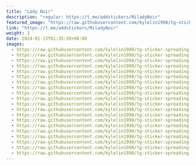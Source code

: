 ```yaml
---
title: "Lady Noir"
description: "regular: https://t.me/addstickers/MiladyNoir"
featured_image: "https://raw.githubusercontent.com/kylelin1998/tg-sticker-spreading-worldwide-images/main/img/1ca13365-464f-469d-b75e-f681f02bcba0.jpg"
link: "https://t.me/addstickers/MiladyNoir"
weight: 3
date: 2024-01-13T01:35:59+08:00
images:
  - https://raw.githubusercontent.com/kylelin1998/tg-sticker-spreading-worldwide-images/main/img/1ca13365-464f-469d-b75e-f681f02bcba0.jpg
  - https://raw.githubusercontent.com/kylelin1998/tg-sticker-spreading-worldwide-images/main/img/aa7dd558-e942-4881-b711-24750ca1d179.jpg
  - https://raw.githubusercontent.com/kylelin1998/tg-sticker-spreading-worldwide-images/main/img/3c4751ce-ac12-4d9a-8319-45d76bfd90ae.jpg
  - https://raw.githubusercontent.com/kylelin1998/tg-sticker-spreading-worldwide-images/main/img/5e13378c-5cc5-4394-923f-bad3039b29ed.jpg
  - https://raw.githubusercontent.com/kylelin1998/tg-sticker-spreading-worldwide-images/main/img/8c1552a1-4a2e-405c-b6e8-0fd07ecfb0ef.jpg
  - https://raw.githubusercontent.com/kylelin1998/tg-sticker-spreading-worldwide-images/main/img/faf70f36-3cb9-4aa5-8e5e-773b651af216.jpg
  - https://raw.githubusercontent.com/kylelin1998/tg-sticker-spreading-worldwide-images/main/img/becb6255-f921-4774-be44-ff69609fa808.jpg
  - https://raw.githubusercontent.com/kylelin1998/tg-sticker-spreading-worldwide-images/main/img/9c22bb88-93b3-4b27-a5e4-fa3924978a31.jpg
  - https://raw.githubusercontent.com/kylelin1998/tg-sticker-spreading-worldwide-images/main/img/2301f64a-9f5d-45c5-a270-ae3152b6f449.jpg
  - https://raw.githubusercontent.com/kylelin1998/tg-sticker-spreading-worldwide-images/main/img/adc0516a-53a5-49c7-b28b-314ed1f32f7f.jpg
  - https://raw.githubusercontent.com/kylelin1998/tg-sticker-spreading-worldwide-images/main/img/bac1db5e-89b4-4911-8503-7c3c14c153af.jpg
  - https://raw.githubusercontent.com/kylelin1998/tg-sticker-spreading-worldwide-images/main/img/406fcf6a-f90c-49d4-a5af-da0cb34e33f9.jpg
  - https://raw.githubusercontent.com/kylelin1998/tg-sticker-spreading-worldwide-images/main/img/05b7d713-9a2d-4af0-bb4b-d2ffa62384ff.jpg
  - https://raw.githubusercontent.com/kylelin1998/tg-sticker-spreading-worldwide-images/main/img/06e33e4f-1aa6-4bbc-bd83-70bf52c28993.jpg
  - https://raw.githubusercontent.com/kylelin1998/tg-sticker-spreading-worldwide-images/main/img/b5a167fd-ce18-430b-8b76-58fee0a5e56f.jpg
  - https://raw.githubusercontent.com/kylelin1998/tg-sticker-spreading-worldwide-images/main/img/7c304460-294d-4458-a0d3-659c80532312.jpg
  - https://raw.githubusercontent.com/kylelin1998/tg-sticker-spreading-worldwide-images/main/img/e75e5648-d1f0-4fdc-bf73-7eb7f9f052a9.jpg
  - https://raw.githubusercontent.com/kylelin1998/tg-sticker-spreading-worldwide-images/main/img/d7c6103a-1972-4891-b4e4-99083f6fef76.jpg
  - https://raw.githubusercontent.com/kylelin1998/tg-sticker-spreading-worldwide-images/main/img/e5000150-e9f9-4407-b35a-c4fde6dc0eb1.jpg
  - https://raw.githubusercontent.com/kylelin1998/tg-sticker-spreading-worldwide-images/main/img/bed2f997-9bbd-4147-a5e8-1fb066b06078.jpg
---
```

